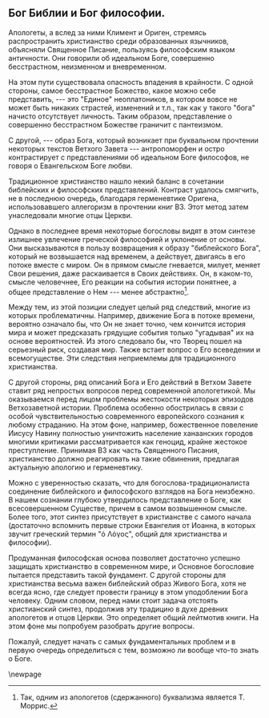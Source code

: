 ## Бог Библии и Бог философии.

Апологеты, а вслед за ними Климент и Ориген, стремясь распространить христианство среди образованных язычников, объясняли Священное Писание, пользуясь философским языком античности. Они говорили об идеальном Боге, совершенно бесстрастном, неизменном и вневременном. 

На этом пути существовала опасность впадения в крайности. С одной стороны, самое бесстрастное Божество, какое можно себе представить, --- это "Единое" неоплатоников, в котором вовсе не может быть никаких страстей, изменений и т.п., так как у такого "бога" начисто отсутствует личность. Таким образом, представление о совершенно бесстрастном Божестве граничит с пантеизмом.

С другой, --- образ Бога, который возникает при буквальном прочтении некоторых текстов Ветхого Завета --- антропоморфен и остро контрастирует с представлениями об идеальном Боге философов, не говоря о Евангельском Боге любви.

Традиционное христианство нашло некий баланс в сочетании библейских и философских представлений. Контраст удалось смягчить, не в последнюю очередь, благодаря герменевтике Оригена, использовавшего аллегоризм в прочтении книг ВЗ. Этот метод затем унаследовали многие отцы Церкви.

Однако в последнее время некоторые богословы видят в этом синтезе излишнее увлечение греческой философией и уклонение от основы. Они высказываются в пользу возвращения к образу "библейского Бога", который не возвышается над временем, а действует, двигаясь в его потоке вместе с миром. Он в прямом смысле гневается, милует, меняет Свои решения, даже раскаивается в Своих действиях. Он, в каком-то, смысле человечнее, Его реакции на события истории понятнее, а общее представление о Нем --- менее абстрактно[^bo0001].

Между тем, из этой позиции следует целый ряд следствий, многие из которых проблематичны. Например, движение Бога в потоке времени, вероятно означало бы, что Он не знает точно, чем кончится история мира и может предсказать грядущие события только "угадывая" их на основе вероятностей. Из этого следовало бы, что Творец пошел на серьезный риск, создавая мир. Также встает вопрос о Его всеведении и всемогуществе. Эти следствия неприемлемы для традиционного христианства.

С другой стороны, ряд описаний Бога и Его действий в Ветхом Завете ставит ряд непростых вопросов перед современной апологетикой. Мы оказываемся перед лицом проблемы жестокости некоторых эпизодов Ветхозаветной истории. Проблема особенно обострилась в связи с особой чувствительностью современного европейского сознания к любому страданию. На этом фоне, например, божественное повеление Иисусу Навину полностью уничтожить население ханаанских городов многими критиками рассматривается как геноцид, крайне жестокое преступление. Принимая ВЗ как часть Священного Писания, христианство должно реагировать на такие обвинения, предлагая актуальную апологию и герменевтику.

Можно с уверенностью сказать, что для богослова-традиционалиста соединение библейского и философского взглядов на Бога неизбежно. В нашем сознании глубоко утвердилось представление о Боге, как всесовершенном Существе, причем в самом возвышенном смысле. Более того, этот синтез присутствует в христианстве с самого начала (достаточно вспомнить первые строки Евангелия от Иоанна, в которых звучит греческий термин "ὁ Λόγος", общий для христианства и философии). 

Продуманная философская основа позволяет достаточно успешно защищать христианство в современном мире, и Основное богословие пытается представить такой фундамент. С другой стороны для христианства весьма важен библейский образ Живого Бога, хотя не всегда ясно, где следует провести границу в этом уподоблении Бога человеку. Одним словом, перед нами стоит задача отстоять христианский синтез, продолжив эту традицию в духе древних апологетов и отцов Церкви. Это определяет общий лейтмотив книги. На этом фоне мы попробуем разобрать другие вопросы.

Пожалуй, следует начать с самых фундаментальных проблем и в первую очередь определиться с тем, возможно ли вообще что-то знать о Боге.

[^bo0001]: Так, одним из апологетов (сдержанного) буквализма является Т. Моррис.

\newpage
